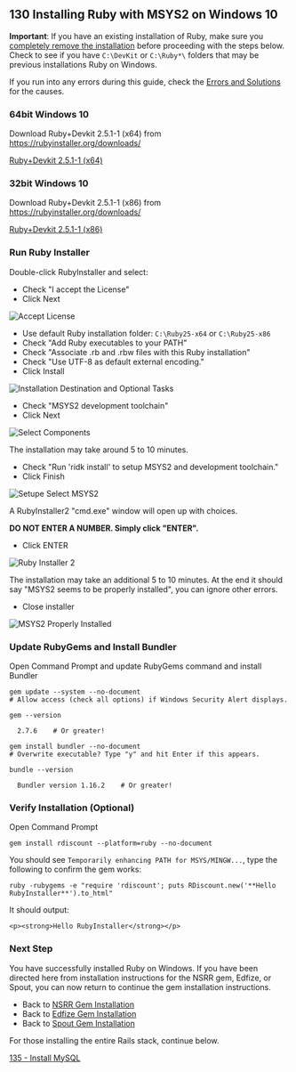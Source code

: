 ## 130 Installing Ruby with MSYS2 on Windows 10

**Important**: If you have an existing installation of Ruby, make sure you [completely remove the installation](https://github.com/remomueller/documentation/blob/master/windows/191-removing-old-rubies.md) before proceeding with the steps below. Check to see if you have `C:\DevKit` or `C:\Ruby*\` folders that may be previous installations Ruby on Windows.

If you run into any errors during this guide, check the [Errors and Solutions](https://github.com/remomueller/documentation/blob/master/windows/199-errors-and-solutions.md) for the causes.

### 64bit Windows 10

Download Ruby+Devkit 2.5.1-1 (x64) from https://rubyinstaller.org/downloads/

[Ruby+Devkit 2.5.1-1 (x64)](https://github.com/oneclick/rubyinstaller2/releases/download/rubyinstaller-2.5.1-1/rubyinstaller-devkit-2.5.1-1-x64.exe)

### 32bit Windows 10

Download Ruby+Devkit 2.5.1-1 (x86) from https://rubyinstaller.org/downloads/

[Ruby+Devkit 2.5.1-1 (x86)](https://github.com/oneclick/rubyinstaller2/releases/download/rubyinstaller-2.5.1-1/rubyinstaller-devkit-2.5.1-1-x86.exe)


### Run Ruby Installer

Double-click RubyInstaller and select:

- Check "I accept the License"
- Click Next

![Accept License](https://github.com/remomueller/documentation/raw/master/windows/screenshots/install-ruby-01.png)

- Use default Ruby installation folder: `C:\Ruby25-x64` or `C:\Ruby25-x86`
- Check "Add Ruby executables to your PATH"
- Check "Associate .rb and .rbw files with this Ruby installation"
- Check "Use UTF-8 as default external encoding."
- Click Install

![Installation Destination and Optional Tasks](https://github.com/remomueller/documentation/raw/master/windows/screenshots/install-ruby-02.png)

- Check "MSYS2 development toolchain"
- Click Next

![Select Components](https://github.com/remomueller/documentation/raw/master/windows/screenshots/install-ruby-03.png)

The installation may take around 5 to 10 minutes.

- Check "Run 'ridk install' to setup MSYS2 and development toolchain."
- Click Finish

![Setupe Select MSYS2](https://github.com/remomueller/documentation/raw/master/windows/screenshots/install-ruby-05.png)


A RubyInstaller2 "cmd.exe" window will open up with choices.

**DO NOT ENTER A NUMBER. Simply click "ENTER".**
- Click ENTER

![Ruby Installer 2](https://github.com/remomueller/documentation/raw/master/windows/screenshots/install-ruby-06.png)

The installation may take an additional 5 to 10 minutes. At the end it should say "MSYS2 seems to be properly installed", you can ignore other errors.

- Close installer

![MSYS2 Properly Installed](https://github.com/remomueller/documentation/raw/master/windows/screenshots/install-ruby-10.png)

### Update RubyGems and Install Bundler
Open Command Prompt and update RubyGems command and install Bundler

```
gem update --system --no-document 
# Allow access (check all options) if Windows Security Alert displays.

gem --version

  2.7.6    # Or greater!

gem install bundler --no-document
# Overwrite executable? Type "y" and hit Enter if this appears.

bundle --version

  Bundler version 1.16.2    # Or greater!
```

### Verify Installation (Optional)
Open Command Prompt

```
gem install rdiscount --platform=ruby --no-document
```

You should see `Temporarily enhancing PATH for MSYS/MINGW...`, type the following to confirm the gem works:

```
ruby -rubygems -e "require 'rdiscount'; puts RDiscount.new('**Hello RubyInstaller**').to_html"
```

It should output:

```
<p><strong>Hello RubyInstaller</strong></p>
```

### Next Step

You have successfully installed Ruby on Windows. If you have been directed here from installation instructions for the NSRR gem, Edfize, or Spout, you can now return to continue the gem installation instructions.

- Back to [NSRR Gem Installation](https://github.com/nsrr/nsrr-gem#installation)
- Back to [Edfize Gem Installation](https://github.com/sleepepi/edfize#installation)
- Back to [Spout Gem Installation](https://github.com/sleepepi/spout#installation)

For those installing the entire Rails stack, continue below.

[135 - Install MySQL](https://github.com/remomueller/documentation/blob/master/windows/135-mysql.md)
